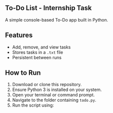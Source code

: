## To-Do List - Internship Task

A simple console-based To-Do app built in Python.

##  Features
- Add, remove, and view tasks
- Stores tasks in a `.txt` file
- Persistent between runs

##  How to Run

1. Download or clone this repository.
2. Ensure Python 3 is installed on your system.
3. Open your terminal or command prompt.
4. Navigate to the folder containing `todo.py`.
5. Run the script using:
